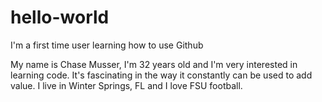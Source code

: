 # hello-world
I'm a first time user learning how to use Github

My name is Chase Musser, I'm 32 years old and I'm very interested in learning code. It's fascinating in the way it constantly can be used to add value. I live in Winter Springs, FL and I love FSU football.
